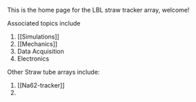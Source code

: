 This is the home page for the LBL straw tracker array, welcome!

Associated topics include 
1. [[Simulations]]
2. [[Mechanics]]
4. Data Acquisition
5. Electronics


Other Straw tube arrays include:

1. [[Na62-tracker]]
2. 
